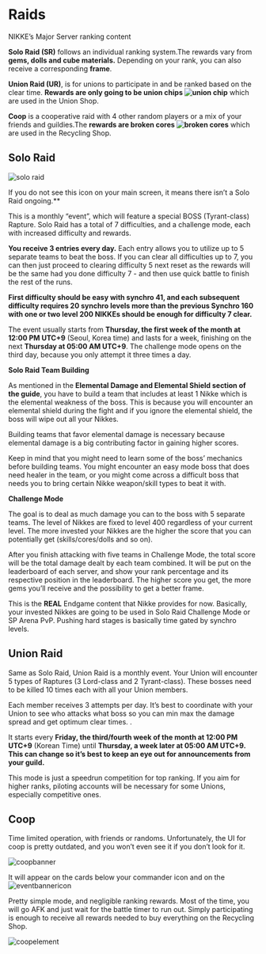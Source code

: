# **Raids**

NIKKE’s Major Server ranking content

**Solo Raid (SR)** follows an individual ranking system.The rewards vary from **gems, dolls and cube materials.** Depending on your rank, you can also receive a corresponding **frame**.

**Union Raid (UR)**, is for  unions to participate in and be ranked based on the clear time. **Rewards are only going to be union chips ![union chip](media/icon/unionchipicon.png ':size=25 :no-zoom')** which are used in the Union Shop.

**Coop** is a cooperative raid with 4 other random players or a mix of your friends and guildies.The  **rewards are <span class="color-red">broken cores</span> ![broken cores](media/icon/brokencoreicon.png ':size=25 :no-zoom')** which are used in the Recycling Shop.

## **Solo Raid** 

![solo raid](media/icon/soloraidicon.png)

If you do not see this icon on your main screen, it means there isn’t a Solo Raid ongoing.**

This is a monthly “event”, which will feature a special BOSS (Tyrant-class) Rapture. Solo Raid has a total of 7 difficulties, and a challenge mode, each with increased difficulty and rewards.

**<span class="color-orange">You receive 3 entries every day</span>.** Each entry allows you to utilize up to 5 separate teams to beat the boss. If you can clear all difficulties up to 7, you can then just proceed to clearing difficulty 5 next reset as the rewards will be the same had you done difficulty 7 \- and then use quick battle to finish the rest of the runs.

**First difficulty should be easy with synchro 41, and each subsequent difficulty requires 20 synchro levels more than the previous Synchro 160 with one or two level 200 NIKKEs should be enough for difficulty 7 clear.**

The event usually starts from **Thursday, the first week of the month at 12:00 PM UTC+9** (Seoul, Korea time) and lasts for a week, finishing on the next **Thursday at 05:00 AM UTC+9**. The challenge mode opens on the third day, because you only attempt it three times a day.

**Solo Raid Team Building**

As mentioned in the **Elemental Damage and Elemental Shield section of the guide**, you have to build a team that includes at least 1 Nikke which is the elemental weakness of the boss. This is because you will encounter an elemental shield during the fight and if you ignore the elemental shield, the boss will wipe out all your Nikkes. 

Building teams that favor elemental damage is necessary because elemental damage is a big contributing factor in gaining higher scores.

Keep in mind that you might need to learn some of the boss’ mechanics before building teams. You might encounter an easy mode boss that does need healer in the team, or you might come across a difficult boss that needs you to bring certain Nikke weapon/skill types to beat it with.

**Challenge Mode**

The goal is to deal as much damage you can to the boss with 5 separate teams. The level of Nikkes are fixed to level 400 regardless of your current level. The more invested your Nikkes are the higher the score that you can potentially get (skills/cores/dolls and so on). 

After you finish attacking with five teams in Challenge Mode, the total score will be the total damage dealt by each team combined. It will be put on the leaderboard of each server, and show your rank percentage and its respective position in the leaderboard. The higher score you get, the more gems you’ll receive and the possibility to get a better frame.

This is the **REAL** Endgame content that Nikke provides for now. Basically, your invested Nikkes are going to be used in Solo Raid Challenge Mode or SP Arena PvP. Pushing hard stages is basically time gated by synchro levels.

## **Union Raid** 

Same as Solo Raid, Union Raid is a monthly event. Your Union will encounter 5 types of Raptures (3 Lord-class and 2 Tyrant-class). These bosses need to be killed 10 times each with all your Union members.

Each member receives 3 attempts per day. It’s best to coordinate with your Union to see who attacks what boss so you can min max the damage spread and get optimum clear times. .

It starts every **Friday, the third/fourth week of the month at 12:00 PM UTC+9** (Korean Time) until **Thursday, a week later at 05:00 AM UTC+9. This can change so it’s best to keep an eye out for announcements from your guild.**

This mode is just a speedrun competition for top ranking. If you aim for higher ranks, piloting accounts will be necessary for some Unions, especially competitive ones.

## **Coop** 

Time limited operation, with friends or randoms. Unfortunately, the UI for coop is pretty outdated, and you won’t even see it if you don’t look for it.  

![coopbanner](media/coopbanner.png)

It will appear on the cards below your commander icon and on the ![eventbannericon](media/eventbannericon.png)

Pretty simple mode, and negligible ranking rewards. Most of the time, you will go AFK and just wait for the battle timer to run out. Simply participating is enough to receive all rewards needed to buy everything on the Recycling Shop.  

![coopelement](media/coopelement.png)

